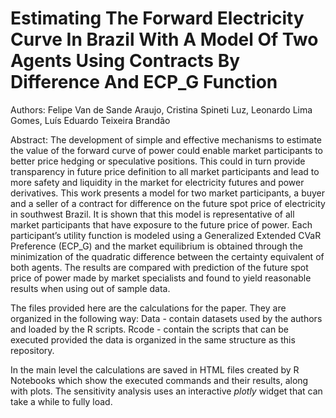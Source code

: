 # Estimating The Forward Electricity Curve In Brazil With A Model Of Two Agents Using Contracts By Difference And ECP_G Function

Authors: Felipe Van de Sande Araujo, Cristina Spineti Luz, Leonardo Lima Gomes, Luís Eduardo Teixeira Brandão  

Abstract: The development of simple and effective mechanisms to estimate the value of the forward curve of power could enable market participants to better price hedging or speculative positions. This could in turn provide transparency in future price definition to all market participants and lead to more safety and liquidity in the market for electricity futures and power derivatives. This work presents a model for two market participants, a buyer and a seller of a contract for difference on the future spot price of electricity in southwest Brazil. It is shown that this model is representative of all market participants that have exposure to the future price of power. Each participant’s utility function is modeled using a Generalized Extended CVaR Preference (ECP_G) and the market equilibrium is obtained through the minimization of the quadratic difference between the certainty equivalent of both agents. The results are compared with prediction of the future spot price of power made by market specialists and found to yield reasonable results when using out of sample data.

The files provided here are the calculations for the paper. 
They are organized in the following way:
Data - contain datasets used by the authors and loaded by the R scripts.
Rcode - contain the scripts that can be executed provided the data is organized in the same structure as this repository.

In the main level the calculations are saved in HTML files created by R Notebooks which show the executed commands and their results, along with plots.
The sensitivity analysis uses an interactive *plotly* widget that can take a while to fully load.

